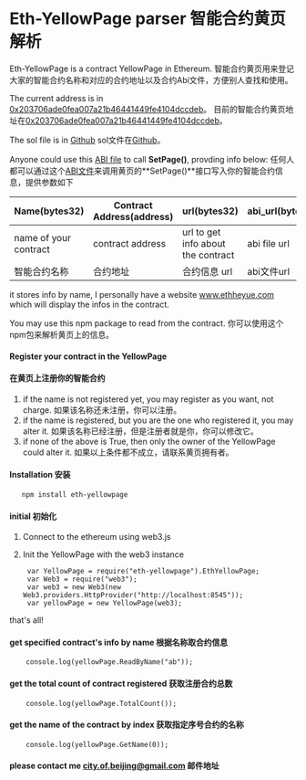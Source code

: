 Eth-YellowPage parser   智能合约黄页解析
=========================

Eth-YellowPage is a contract YellowPage in Ethereum.
智能合约黄页用来登记大家的智能合约名称和对应的合约地址以及合约Abi文件，方便别人查找和使用。

The current address is in [0x203706ade0fea007a21b46441449fe4104dccdeb](https://etherchain.org/account/0x203706ade0fea007a21b46441449fe4104dccdeb)。
目前的智能合约黄页地址在[0x203706ade0fea007a21b46441449fe4104dccdeb](https://etherchain.org/account/0x203706ade0fea007a21b46441449fe4104dccdeb)。

The sol file is in [Github](https://github.com/lkiversonlk/eth-yellowpage/blob/master/contracts/YellowPage.sol)
sol文件在[Github](https://github.com/lkiversonlk/eth-yellowpage/blob/master/contracts/YellowPage.sol)。

Anyone could use this [ABI file](https://github.com/lkiversonlk/eth-yellowpage/blob/master/build/contracts/YellowPage.json) to call **SetPage()**, provding info below:
任何人都可以通过这个[ABI文件](https://github.com/lkiversonlk/eth-yellowpage/blob/master/build/contracts/YellowPage.json)来调用黄页的**SetPage()**接口写入你的智能合约信息，提供参数如下

| Name(bytes32) | Contract Address(address) | url(bytes32) | abi_url(bytes32) |
|-|------|-|-|
| name of your contract  |  contract address | url to get info about the contract  | abi file url | 
| 智能合约名称 | 合约地址 | 合约信息 url | abi文件url |

it stores info by name, I personally have a website www.ethheyue.com which will display the infos in the contract.

You may use this npm package to read from the contract.
你可以使用这个npm包来解析黄页上的信息。

#### Register your contract in the YellowPage
#### 在黄页上注册你的智能合约

1. if the name is not registered yet, you may register as you want, not charge.
如果该名称还未注册，你可以注册。
2. if the name is registered, but you are the one who registered it, you may alter it.
如果该名称已经注册，但是注册者就是你，你可以修改它。
3. if none of the above is True, then only the owner of the YellowPage could alter it.
如果以上条件都不成立，请联系黄页拥有者。

#### Installation 安装
       npm install eth-yellowpage
#### initial 初始化
1. Connect to the ethereum using web3.js
2. Init the YellowPage with the web3 instance
        
        var YellowPage = require("eth-yellowpage").EthYellowPage;
        var Web3 = require("web3");
        var web3 = new Web3(new Web3.providers.HttpProvider("http://localhost:8545"));        
        var yellowPage = new YellowPage(web3);
that's all!
#### get specified contract's info by name 根据名称取合约信息

        console.log(yellowPage.ReadByName("ab"));

#### get the total count of contract registered 获取注册合约总数

        console.log(yellowPage.TotalCount());

#### get the name of the contract by index 获取指定序号合约的名称

        console.log(yellowPage.GetName(0));

#### please contact me city.of.beijing@gmail.com 邮件地址